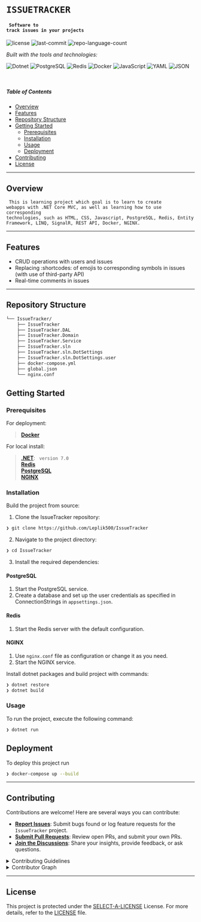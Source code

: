 # `ISSUETRACKER`

#### <code> Software to track issues in your projects</code>

<p align="left">
	<img src="https://img.shields.io/github/license/Leplik500/IssueTracker?style=flat&logo=opensourceinitiative&logoColor=white&color=0080ff" alt="license">
	<img src="https://img.shields.io/github/last-commit/Leplik500/IssueTracker?style=flat&logo=git&logoColor=white&color=0080ff" alt="last-commit">
	<img src="https://img.shields.io/github/languages/count/Leplik500/IssueTracker?style=flat&color=0080ff" alt="repo-language-count">
</p>
<p align="left">
		<em>Built with the tools and technologies:</em>
</p>
<p align="left">
	<img src="https://img.shields.io/badge/Dotnet-512BD4.svg?style=flat&logo=Dotnet&logoColor=white" alt="Dotnet">
  <img src="https://img.shields.io/badge/PostgreSQL-4169E1.svg?style=flat&logo=PostgreSQL&logoColor=white" alt="PostgreSQL">
  <img src="https://img.shields.io/badge/Redis-FF4438.svg?style=flat&logo=Redis&logoColor=white" alt="Redis">
	<img src="https://img.shields.io/badge/Docker-2496ED.svg?style=flat&logo=Docker&logoColor=white" alt="Docker">
	<img src="https://img.shields.io/badge/JavaScript-F7DF1E.svg?style=flat&logo=JavaScript&logoColor=black" alt="JavaScript">
	<img src="https://img.shields.io/badge/YAML-CB171E.svg?style=flat&logo=YAML&logoColor=white" alt="YAML">
	<img src="https://img.shields.io/badge/JSON-000000.svg?style=flat&logo=JSON&logoColor=white" alt="JSON">
</p>

<br>

#####  Table of Contents

- [ Overview](#overview)
- [ Features](#features)
- [ Repository Structure](#repository-structure)
- [ Getting Started](#getting-started)
    - [ Prerequisites](#prerequisites)
    - [ Installation](#installation)
    - [ Usage](#usage)
    - [ Deployment](#deployment)
- [ Contributing](#contributing)
- [ License](#license)

---

##  Overview

<code>  This is learning project which goal is to learn to create webapps with .NET Core MVC, as well as learning how to use corresponding technologies, such as HTML, CSS, Javascript, PostgreSQL, Redis, Entity Framework, LINQ, SignalR, REST API, Docker, NGINX.</code>

---

##  Features

- CRUD operations with users and issues
- Replacing :shortcodes: of emojis to corresponding symbols in issues (with use of third-party API)
- Real-time comments in issues

---

##  Repository Structure

```sh
└── IssueTracker/
    ├── IssueTracker
    ├── IssueTracker.DAL
    ├── IssueTracker.Domain
    ├── IssueTracker.Service
    ├── IssueTracker.sln
    ├── IssueTracker.sln.DotSettings
    ├── IssueTracker.sln.DotSettings.user
    ├── docker-compose.yml
    ├── global.json
    └── nginx.conf
```
##  Getting Started

###  Prerequisites

For deployment:  
>   [**Docker**](https://www.docker.com/products/docker-desktop/)

For local install:  
>   [**.NET**](https://dotnet.microsoft.com/ru-ru/download/dotnet/7.0): `  version 7.0 `   
>   [**Redis**](https://github.com/redis/redis)  
>   [**PostgreSQL**](https://www.postgresql.org/download/)  
>   [**NGINX**](https://github.com/nginx/nginx/?tab=readme-ov-file#downloading-and-installing)  


###  Installation

Build the project from source:

1. Clone the IssueTracker repository:
```sh
❯ git clone https://github.com/Leplik500/IssueTracker
```

2. Navigate to the project directory:
```sh
❯ cd IssueTracker
```

3. Install the required dependencies:

#### PostgreSQL
1. Start the PostgreSQL service.
2. Create a database and set up the user credentials as specified in ConnectionStrings in `appsettings.json`.

#### Redis
1. Start the Redis server with the default configuration.

#### NGINX
1. Use `nginx.conf` file as configuration or change it as you need.
2. Start the NGINX service.

Install dotnet packages and build project with commands:
```sh
❯ dotnet restore
❯ dotnet build
```

###  Usage

To run the project, execute the following command:

```sh
❯ dotnet run
```

## Deployment

To deploy this project run

```sh
❯ docker-compose up --build
```

---
<!--

##  Project Roadmap

- [X] **`Task 1`**: <strike>Implement feature one.</strike>
- [ ] **`Task 2`**: Implement feature two.
- [ ] **`Task 3`**: Implement feature three.

---
-->
##  Contributing

Contributions are welcome! Here are several ways you can contribute:

- **[Report Issues](https://github.com/Leplik500/IssueTracker/issues)**: Submit bugs found or log feature requests for the `IssueTracker` project.
- **[Submit Pull Requests](https://github.com/Leplik500/IssueTracker/blob/main/CONTRIBUTING.md)**: Review open PRs, and submit your own PRs.
- **[Join the Discussions](https://github.com/Leplik500/IssueTracker/discussions)**: Share your insights, provide feedback, or ask questions.

<details closed>
<summary>Contributing Guidelines</summary>

1. **Fork the Repository**: Start by forking the project repository to your github account.
2. **Clone Locally**: Clone the forked repository to your local machine using a git client.
   ```sh
   git clone https://github.com/Leplik500/IssueTracker
   ```
3. **Create a New Branch**: Always work on a new branch, giving it a descriptive name.
   ```sh
   git checkout -b new-feature-x
   ```
4. **Make Your Changes**: Develop and test your changes locally.
5. **Commit Your Changes**: Commit with a clear message describing your updates.
   ```sh
   git commit -m 'Implemented new feature x.'
   ```
6. **Push to github**: Push the changes to your forked repository.
   ```sh
   git push origin new-feature-x
   ```
7. **Submit a Pull Request**: Create a PR against the original project repository. Clearly describe the changes and their motivations.
8. **Review**: Once your PR is reviewed and approved, it will be merged into the main branch. Congratulations on your contribution!
</details>

<details closed>
<summary>Contributor Graph</summary>
<br>
<p align="left">
   <a href="https://github.com{/Leplik500/IssueTracker/}graphs/contributors">
      <img src="https://contrib.rocks/image?repo=Leplik500/IssueTracker">
   </a>
</p>
</details>

---

##  License

This project is protected under the [SELECT-A-LICENSE](https://choosealicense.com/licenses) License. For more details, refer to the [LICENSE](https://choosealicense.com/licenses/) file.

<!--

##  Acknowledgments

- List any resources, contributors, inspiration, etc. here.

-->
